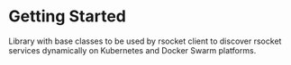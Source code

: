 # Getting Started

Library with base classes to be used by rsocket client to discover rsocket services dynamically on Kubernetes and Docker Swarm platforms.
